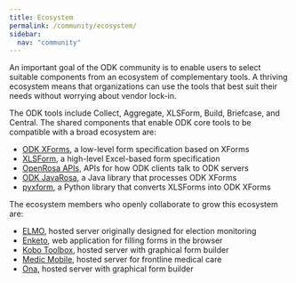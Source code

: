 ```yaml
---
title: Ecosystem
permalink: /community/ecosystem/
sidebar:
  nav: "community"
---
```


An important goal of the ODK community is to enable users to select suitable components from an ecosystem of complementary tools. A thriving ecosystem means that organizations can use the tools that best suit their needs without worrying about vendor lock-in.

The ODK tools include Collect, Aggregate, XLSForm, Build, Briefcase, and Central. The shared components that enable ODK core tools to be compatible with a broad ecosystem are:
* [ODK XForms](https://getodk.github.io/xforms-spec/), a low-level form specification based on XForms
* [XLSForm](http://xlsform.org), a high-level Excel-based form specification
* [OpenRosa APIs](https://docs.getodk.org/openrosa/), APIs for how ODK clients talk to ODK servers
* [ODK JavaRosa](https://github.com/getodk/javarosa), a Java library that processes ODK XForms
* [pyxform](https://github.com/xlsform/pyxform), a Python library that converts XLSForms into ODK XForms

The ecosystem members who openly collaborate to grow this ecosystem are:
* [ELMO](http://getelmo.org), hosted server originally designed for election monitoring
* [Enketo](https://enketo.org), web application for filling forms in the browser
* [Kobo Toolbox](http://www.kobotoolbox.org), hosted server with graphical form builder
* [Medic Mobile](https://medicmobile.org), hosted server for frontline medical care
* [Ona](https://ona.io), hosted server with graphical form builder